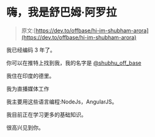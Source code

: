 # 嗨，我是舒巴姆·阿罗拉

> 原文:[https://dev.to/offbase/hi-im-shubham-arora](https://dev.to/offbase/hi-im-shubham-arora)

我已经编码 3 年了。

你可以在推特上找到我，我的名字是 [@shubhu_off_base](https://twitter.com/shubhu_off_base)

我住在印度的德里。

我为直播媒体工作

我主要用这些语言编程:NodeJs，AngularJS。

我目前正在学习更多的基础知识。

很高兴见到你。